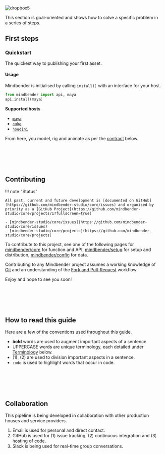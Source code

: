#

![dropbox5](https://user-images.githubusercontent.com/2152766/27327148-8528634c-55a5-11e7-93b2-841942283b8a.png)

This section is goal-oriented and shows how to solve a specific problem in a series of steps.

## First steps

### Quickstart

The quickest way to publishing your first asset.

#### Usage

Mindbender is initialised by calling `install()` with an interface for your host.

```python
from mindbender import api, maya
api.install(maya)
```

**Supported hosts**

- [`maya`]()
- [`nuke`]()
- [`houdini`]()

From here, you model, rig and animate as per the [contract](#contract) below.

<br>
<br>
<br>
<br>

## Contributing

!!! note "Status"

	All past, current and future development is [documented on GitHub](https://github.com/mindbender-studio/core/issues) and organised by priority as a [GitHub Project](https://github.com/mindbender-studio/core/projects/1?fullscreen=true)

	- [mindbender-studio/core/issues](https://github.com/mindbender-studio/core/issues)
	- [mindbender-studio/core/projects](https://github.com/mindbender-studio/core/projects)

To contribute to this project, see one of the following pages for [mindbender/core](https://github.com/mindbender-studio/core) for function and API, [mindbender/setup](https://github.com/mindbender-studio/setup) for setup and distribution, [mindbender/config](https://github.com/mindbender-studio/config) for data.

Contributing to any Mindbender project assumes a working knowledge of [Git](https://git-scm.com) and an understanding of the [Fork and Pull-Request](https://guides.github.com/activities/forking/) workflow.

Enjoy and hope to see you soon!

<br>
<br>
<br>
<br>

## How to read this guide

Here are a few of the conventions used throughout this guide.

- **bold** words are used to augment important aspects of a sentence
- UPPERCASE words are unique terminology, each detailed under [Terminology](#terminology) below.
- (1), (2) are used to division important aspects in a sentence.
- `code` is used to highlight words that occur in code.

<br>
<br>
<br>
<br>

## Collaboration

This pipeline is being developed in collaboration with other production houses and service providers.

1. Email is used for personal and direct contact.
2. GitHub is used for (1) issue tracking, (2) continuous integration and (3) hosting of code.
3. Slack is being used for real-time group conversations.
